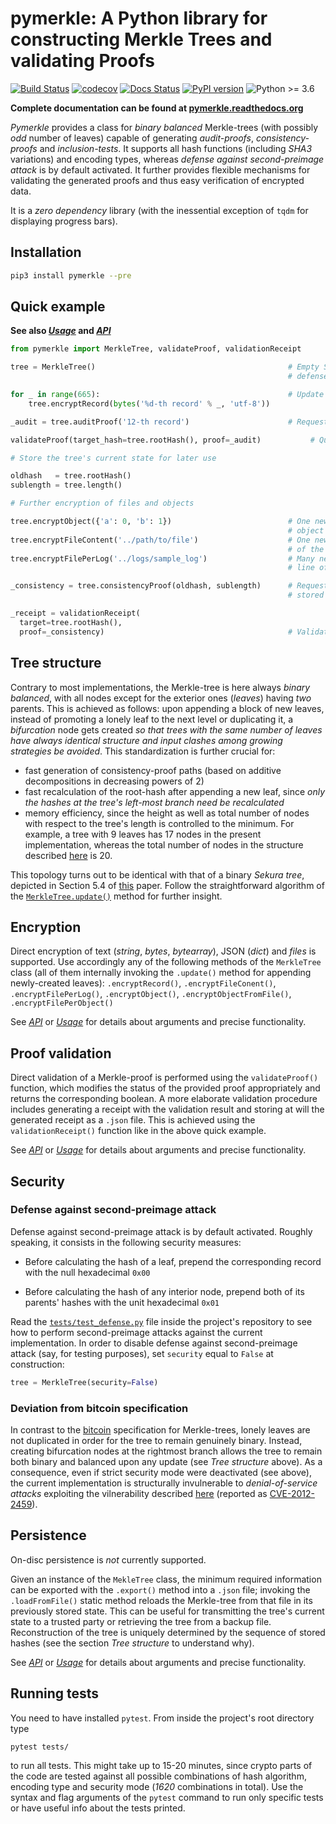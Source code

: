 # pymerkle: A Python library for constructing Merkle Trees and validating Proofs


[![Build Status](https://travis-ci.com/FoteinosMerg/pymerkle.svg?branch=master)](https://travis-ci.com/FoteinosMerg/pymerkle)
[![codecov](https://codecov.io/gh/FoteinosMerg/pymerkle/branch/master/graph/badge.svg)](https://codecov.io/gh/FoteinosMerg/pymerkle)
[![Docs Status](https://readthedocs.org/projects/pymerkle/badge/?version=latest)](http://pymerkle.readthedocs.org)
[![PyPI version](https://badge.fury.io/py/pymerkle.svg)](https://pypi.org/project/pymerkle/)
![Python >= 3.6](https://img.shields.io/badge/python-%3E%3D%203.6-blue.svg)

**Complete documentation can be found at [pymerkle.readthedocs.org](http://pymerkle.readthedocs.org/)**

_Pymerkle_ provides a class for _binary balanced_ Merkle-trees (with possibly _odd_ number of leaves) capable of
generating _audit-proofs_, _consistency-proofs_ and _inclusion-tests_. It supports all hash functions
(including _SHA3_ variations) and encoding types, whereas _defense against second-preimage attack_ is by default activated.
It further provides flexible mechanisms for validating the generated proofs and thus easy verification of encrypted data.

It is a *zero dependency* library (with the inessential exception of `tqdm` for displaying progress bars).

## Installation

```bash
pip3 install pymerkle --pre
```

## Quick example

**See also [_Usage_](USAGE.md) and [_API_](API.md)**

```python
from pymerkle import MerkleTree, validateProof, validationReceipt

tree = MerkleTree()                                           # Empty SHA256/UTF-8 Merkle-tree with
                                                              # defense against second-preimage attack

for _ in range(665):                                          # Update the tree with 666 records
    tree.encryptRecord(bytes('%d-th record' % _, 'utf-8'))

_audit = tree.auditProof('12-th record')                      # Request audit-proof for the given record        

validateProof(target_hash=tree.rootHash(), proof=_audit)           # Quick validation of the above proof (True)

# Store the tree's current state for later use

oldhash   = tree.rootHash()
sublength = tree.length()

# Further encryption of files and objects

tree.encryptObject({'a': 0, 'b': 1})                          # One new leaf storing the provided
                                                              # object's digest
tree.encryptFileContent('../path/to/file')                    # One new leaf storing the digest
                                                              # of the provided file's content
tree.encryptFilePerLog('../logs/sample_log')                  # Many new leaves (one for each
                                                              # line of the provided file)

_consistency = tree.consistencyProof(oldhash, sublength)      # Request consistency-proof for the
                                                              # stored state of the Merkle-tree

_receipt = validationReceipt(
  target=tree.rootHash(),
  proof=_consistency)                                         # Validate proof with receipt                                            
```

## Tree structure

Contrary to most implementations, the Merkle-tree is here always _binary balanced_, with all nodes except
for the exterior ones (_leaves_) having _two_ parents. This is achieved as follows: upon appending a block
of new leaves, instead of promoting a lonely leaf to the next level or duplicating it, a *bifurcation* node
gets created _so that trees with the same number of leaves have always identical structure and input clashes
among growing strategies be avoided_.
This standardization is further crucial for:

- fast generation of consistency-proof paths (based on additive decompositions in decreasing powers of 2)
- fast recalculation of the root-hash after appending a new leaf, since _only the hashes at the tree's
left-most branch need be recalculated_
- memory efficiency, since the height as well as total number of nodes with respect to the tree's length
is controlled to the minimum. For example, a tree with 9 leaves has 17 nodes in the present implementation,
whereas the total number of nodes in the structure described
[here](https://crypto.stackexchange.com/questions/22669/merkle-hash-tree-updates) is 20.

This topology turns out to be identical with that of a binary _Sekura tree_, depicted in Section 5.4 of
[this](https://keccak.team/files/Sakura.pdf) paper. Follow the straightforward algorithm of the
[`MerkleTree.update()`](https://pymerkle.readthedocs.io/en/latest/_modules/pymerkle/tree.html#MerkleTree.update)
method for further insight.

## Encryption

Direct encryption of text (_string_, _bytes_, _bytearray_), JSON (_dict_) and _files_ is supported.
Use accordingly any of the following methods of the ``MerkleTree`` class (all of them internally invoking
the ``.update()`` method for appending newly-created leaves): ``.encryptRecord()``, ``.encryptFileConent()``,
  ``.encryptFilePerLog()``, ``.encryptObject()``, ``.encryptObjectFromFile()``, ``.encryptFilePerObject()``

See [_API_](API.md) or [_Usage_](USAGE.md) for details about arguments and precise functionality.

## Proof validation

Direct validation of a Merkle-proof is performed using the ``validateProof()`` function, which modifies the status
of the provided proof appropriately and returns the corresponding boolean. A more elaborate validation
procedure includes generating a receipt with the validation result and storing at will the generated receipt
as a ``.json`` file. This is achieved using the ``validationReceipt()`` function like in the above quick example.

See [_API_](API.md) or [_Usage_](USAGE.md) for details about arguments and precise functionality.

## Security

### Defense against second-preimage attack


Defense against second-preimage attack is by default activated. Roughly speaking, it consists in the following security measures:

- Before calculating the hash of a leaf, prepend the corresponding record with the null hexadecimal `0x00`

- Before calculating the hash of any interior node, prepend both of its parents' hashes with the unit hexadecimal `0x01`

Read the
[`tests/test_defense.py`](https://github.com/FoteinosMerg/pymerkle/blob/master/tests/test_defense.py) file
inside the project's repository to see how to perform second-preimage attacks against the current implementation. In order to disable defense against second-preimage attack (say, for testing purposes),
set ``security`` equal to ``False`` at construction:

```python
tree = MerkleTree(security=False)
```

### Deviation from bitcoin specification

In contrast to the [bitcoin](https://en.bitcoin.it/wiki/Protocol_documentation#Merkle_Trees) specification
for Merkle-trees, lonely leaves are not duplicated in order for the tree to remain genuinely binary. Instead,
creating bifurcation nodes at the rightmost branch allows the tree to remain both binary and balanced upon any update
(see _Tree structure_ above).
As a consequence, even if strict security mode were deactivated (see above),
the current implementation is structurally invulnerable to _denial-of-service attacks_ exploiting the vilnerability described
[here](https://github.com/bitcoin/bitcoin/blob/bccb4d29a8080bf1ecda1fc235415a11d903a680/src/consensus/merkle.cpp)
(reported as [CVE-2012-2459](https://nvd.nist.gov/vuln/detail/CVE-2012-2459)).

## Persistence

On-disc persistence is _not_ currently supported.

Given an instance of the ``MekleTree`` class, the minimum required information can be exported with the
``.export()`` method into a ``.json`` file; invoking the ``.loadFromFile()`` static method reloads the
Merkle-tree from that file in its previously stored state. This can be useful for transmitting the tree's
current state to a trusted party or retrieving the tree from a backup file. Reconstruction of the tree
is uniquely determined by the sequence of stored hashes (see the section _Tree structure_ to understand why).

See [_API_](API.md) or [_Usage_](USAGE.md) for details about arguments and precise functionality.

## Running tests

You need to have installed ``pytest``. From inside the project's root directory type

```shell
pytest tests/
```

to run all tests. This might take up to 15-20 minutes, since crypto parts of the code are tested against all possible
combinations of hash algorithm, encoding type and security mode (_1620_ combinations in total). Use the syntax and flag
arguments of the `pytest` command to run only specific tests or have useful info about the tests printed.


<!-- ## Benchmarks

[Work in progress] -->
